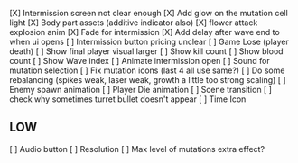 [X] Intermission screen not clear enough
[X] Add glow on the mutation cell light
[X] Body part assets (additive indicator also)
[X] flower attack explosion anim
[X] Fade for intermission
[X] Add delay after wave end to when ui opens
[ ] Intermission button pricing unclear
[ ] Game Lose (player death)
    [ ] Show final player visual larger
    [ ] Show kill count
    [ ] Show blood count
    [ ] Show Wave index
[ ] Animate intermission open
[ ] Sound for mutation selection
[ ] Fix mutation icons (last 4 all use same?)
[ ] Do some rebalancing (spikes weak, laser weak, growth a little too strong scaling)
[ ] Enemy spawn animation
[ ] Player Die animation
[ ] Scene transition
[ ] check why sometimes turret bullet doesn't appear
[ ] Time Icon

## LOW
[ ] Audio button
[ ] Resolution
[ ] Max level of mutations extra effect?